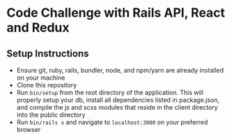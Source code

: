 # Code Challenge with Rails API, React and Redux

## Setup Instructions

* Ensure git, ruby, rails, bundler, node, and npm/yarn are already installed on your machine
* Clone this repository
* Run `bin/setup` from the root directory of the application.  This will properly setup your db, install all dependencies listed in package.json, and compile the js and scss modules that reside in the client directory into the public directory
* Run `bin/rails s` and navigate to `localhost:3000` on your preferred browser

